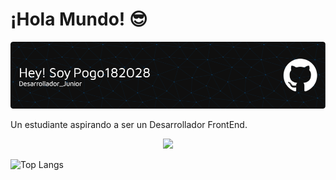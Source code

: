 # ¡Hola Mundo! 😎

![Banner Pogo182028](github-header-image.png)

Un estudiante aspirando a ser un Desarrollador FrontEnd.

<div id="header" align="center">
  <img src="https://media1.giphy.com/media/v1.Y2lkPTc5MGI3NjExM28xbDV1a2g2eHJsZGxxbGl1dmk4YTdrcTA0OXU4d3NtemdzbWsyOCZlcD12MV9pbnRlcm5hbF9naWZfYnlfaWQmY3Q9cw/Ll22OhMLAlVDb8UQWe/giphy.webp" width="200" />
</div>

![Top Langs](https://github-readme-stats.vercel.app/api/top-langs/?username=Pogo182028&layout=compact)